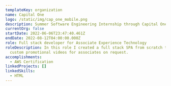```yaml
---
templateKey: organization
name: Capital One
logo: /static/img/cap_one_mobile.png
description: Summer Software Engineering Internship through Capital One's TIP program
currentOrg: false
startDate: 2022-06-06T23:47:40.461Z
endDate: 2022-08-12T04:00:00.000Z
role: Full stack developer for Associate Experience Technology
roleDescription: In this role I created a full stack SPA from scratch to create
  custom promotional videos for associates on request.
accomplishments:
  - AWS Certification
linkedProjects: []
linkedSkills:
  - HTML
---
```

